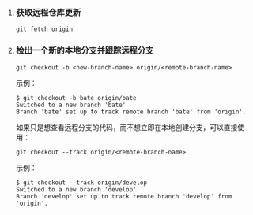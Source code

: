 1. ### 获取远程仓库更新

   ```shell
   git fetch origin
   ```

2. ### 检出一个新的本地分支并跟踪远程分支

   ```shell
   git checkout -b <new-branch-name> origin/<remote-branch-name>
   ```

   示例：

   ```shell
   $ git checkout -b bate origin/bate
   Switched to a new branch 'bate'
   Branch 'bate' set up to track remote branch 'bate' from 'origin'.
   ```

   如果只是想查看远程分支的代码，而不想立即在本地创建分支，可以直接使用：

   ```shell
   git checkout --track origin/<remote-branch-name>
   ```

   示例：

   ```shell
   $ git checkout --track origin/develop
   Switched to a new branch 'develop'
   Branch 'develop' set up to track remote branch 'develop' from 'origin'.
   ```

   
